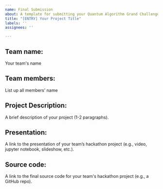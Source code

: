 ```yaml
---
name: Final Submission
about: A template for submitting your Quantum Algorithm Grand Challenge project
title: "[ENTRY] Your Project Title"
labels: ''
assignees: ''

---
```


## Team name: 
Your team's name 

## Team members: 
List up all members' name 

## Project Description: 
A brief description of your project (1-2 paragraphs). 

## Presentation:
A link to the presentation of your team’s hackathon project (e.g., video, jupyter notebook, slideshow, etc.).

## Source code: 
A link to the final source code for your team's hackathon project (e.g., a GitHub repo).
